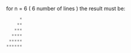 for n = 6 ( 6 number of lines ) the result must be:  
```c
     *  
    **  
   ***  
  ****  
 *****  
******  
```
